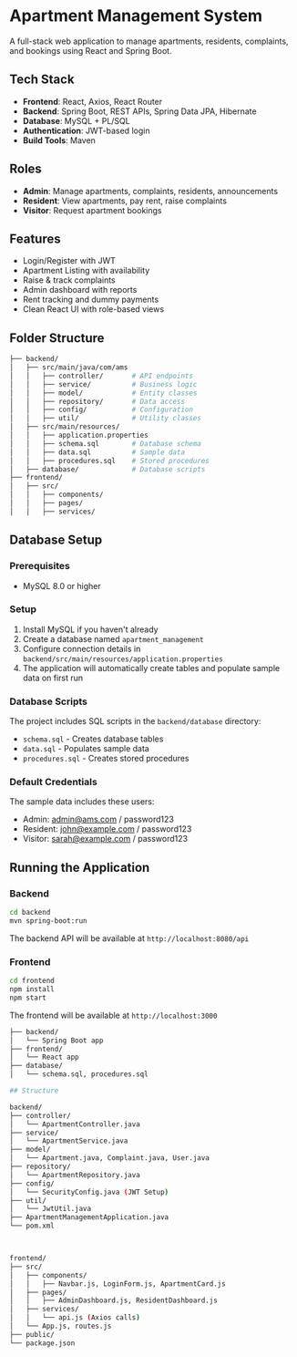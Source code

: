 # Apartment Management System

A full-stack web application to manage apartments, residents, complaints, and bookings using React and Spring Boot.

## Tech Stack

- **Frontend**: React, Axios, React Router
- **Backend**: Spring Boot, REST APIs, Spring Data JPA, Hibernate
- **Database**: MySQL + PL/SQL
- **Authentication**: JWT-based login
- **Build Tools**: Maven

## Roles

- **Admin**: Manage apartments, complaints, residents, announcements
- **Resident**: View apartments, pay rent, raise complaints
- **Visitor**: Request apartment bookings

## Features

- Login/Register with JWT
- Apartment Listing with availability
- Raise & track complaints
- Admin dashboard with reports
- Rent tracking and dummy payments
- Clean React UI with role-based views

##  Folder Structure

```bash
├── backend/
│   ├── src/main/java/com/ams
│   │   ├── controller/       # API endpoints
│   │   ├── service/          # Business logic
│   │   ├── model/            # Entity classes
│   │   ├── repository/       # Data access
│   │   ├── config/           # Configuration
│   │   ├── util/             # Utility classes
│   ├── src/main/resources/
│   │   ├── application.properties
│   │   ├── schema.sql        # Database schema
│   │   ├── data.sql          # Sample data
│   │   ├── procedures.sql    # Stored procedures
│   ├── database/             # Database scripts
├── frontend/
│   ├── src/
│   │   ├── components/
│   │   ├── pages/
│   │   ├── services/
```

## Database Setup

### Prerequisites

- MySQL 8.0 or higher

### Setup

1. Install MySQL if you haven't already
2. Create a database named `apartment_management`
3. Configure connection details in `backend/src/main/resources/application.properties`
4. The application will automatically create tables and populate sample data on first run

### Database Scripts

The project includes SQL scripts in the `backend/database` directory:

- `schema.sql` - Creates database tables
- `data.sql` - Populates sample data
- `procedures.sql` - Creates stored procedures

### Default Credentials

The sample data includes these users:

- Admin: admin@ams.com / password123
- Resident: john@example.com / password123
- Visitor: sarah@example.com / password123

## Running the Application

### Backend

```bash
cd backend
mvn spring-boot:run
```

The backend API will be available at `http://localhost:8080/api`

### Frontend

```bash
cd frontend
npm install
npm start
```

The frontend will be available at `http://localhost:3000`

```bash
├── backend/
│   └── Spring Boot app
├── frontend/
│   └── React app
├── database/
│   └── schema.sql, procedures.sql

## Structure

backend/
├── controller/
│   └── ApartmentController.java
├── service/
│   └── ApartmentService.java
├── model/
│   └── Apartment.java, Complaint.java, User.java
├── repository/
│   └── ApartmentRepository.java
├── config/
│   └── SecurityConfig.java (JWT Setup)
├── util/
│   └── JwtUtil.java
├── ApartmentManagementApplication.java
└── pom.xml



frontend/
├── src/
│   ├── components/
│   │   ├── Navbar.js, LoginForm.js, ApartmentCard.js
│   ├── pages/
│   │   ├── AdminDashboard.js, ResidentDashboard.js
│   ├── services/
│   │   └── api.js (Axios calls)
│   └── App.js, routes.js
├── public/
└── package.json
